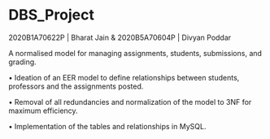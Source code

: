 # DBS_Project
2020B1A70622P | Bharat Jain &
2020B5A70604P | Divyan Poddar

A normalised model for managing assignments, students, submissions, and grading.




• Ideation of an EER model to define relationships between students, professors and the assignments posted.

• Removal of all redundancies and normalization of the model to 3NF for maximum efficiency. 

• Implementation of the tables and relationships in MySQL. 

